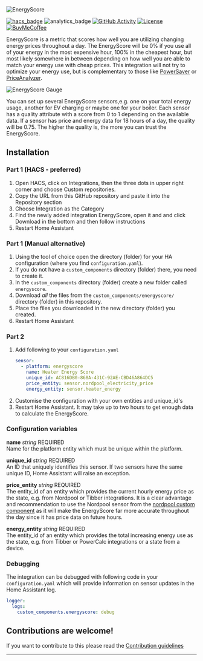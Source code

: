 <img src="https://raw.githubusercontent.com/knudsvik/EnergyScore/master/resources/logo.png" title="EnergyScore"/>

[![hacs_badge]](https://github.com/hacs/integration)
![analytics_badge]
[![GitHub Activity][commits-shield]][commits]
[![License][license-shield]](LICENSE)
[![BuyMeCoffee][buymecoffeebadge]][buymecoffee]


EnergyScore is a metric that scores how well you are utilizing changing energy prices throughout a day. The EnergyScore will be 0% if you use all of your energy in the most expensive hour, 100% in the cheapest hour, but most likely somewhere in between depending on how well you are able to match your energy use with cheap prices. This integration will not try to optimize your energy use, but is complementary to those like [PowerSaver](https://powersaver.no) or [PriceAnalyzer](https://github.com/erlendsellie/priceanalyzer).

<img src="https://raw.githubusercontent.com/knudsvik/EnergyScore/master/resources/energyScore_gauge.png" title="EnergyScore Gauge"/>

You can set up several EnergyScore sensors,e.g. one on your total energy usage, another for EV charging or maybe one for your boiler. Each sensor has a quality attribute with a score from 0 to 1 depending on the available data. If a sensor has price and energy data for 18 hours of a day, the quality will be 0.75. The higher the quality is, the more you can trust the EnergyScore.

## Installation

### Part 1 (HACS - preferred)

1. Open HACS, click on Integrations, then the three dots in upper right corner and choose Custom repositories.
2. Copy the URL from this GitHub repository and paste it into the Repository section
3. Choose Integration as the Category
4. Find the newly added integration EnergyScore, open it and and click Download in the bottom and then follow instructions
5. Restart Home Assistant

### Part 1 (Manual alternative)

1. Using the tool of choice open the directory (folder) for your HA configuration (where you find `configuration.yaml`).
2. If you do not have a `custom_components` directory (folder) there, you need to create it.
3. In the `custom_components` directory (folder) create a new folder called `energyscore`.
4. Download _all_ the files from the `custom_components/energyscore/` directory (folder) in this repository.
5. Place the files you downloaded in the new directory (folder) you created.
6. Restart Home Assistant

### Part 2

1. Add following to your `configuration.yaml`
    ```yaml
    sensor:
      - platform: energyscore
        name: Heater Energy Score
        unique_id: AC816DB0-868A-431C-92AE-CBD46A864DC5
        price_entity: sensor.nordpool_electricity_price
        energy_entity: sensor.heater_energy
    ```
2. Customise the configuration with your own entities and unique_id's
3. Restart Home Assistant. It may take up to two hours to get enough data to calculate the EnergyScore.

### Configuration variables

**name** *string* REQUIRED <br>
Name for the platform entity which must be unique within the platform.

**unique_id** *string* REQUIRED <br>
An ID that uniquely identifies this sensor. If two sensors have the same unique ID, Home Assistant will raise an exception.

**price_entity** *string* REQUIRED <br>
The entity_id of an entity which provides the current hourly energy price as the state, e.g. from Nordpool or Tibber integrations. It is a clear advantage and recommendation to use the Nordpool sensor from the [nordpool custom component](https://github.com/custom-components/nordpool) as it will make the EnergyScore far more accurate throughout the day since it has price data on future hours.

**energy_entity** *string* REQUIRED <br>
The entity_id of an entity which provides the total increasing energy use as the state, e.g. from Tibber or PowerCalc integrations or a state from a device.

### Debugging

The integration can be debugged with following code in your `configuration.yaml` which will provide information on sensor updates in the Home Assistant log.

```yaml
logger:
  logs:
    custom_components.energyscore: debug
```


## Contributions are welcome!

If you want to contribute to this please read the [Contribution guidelines](CONTRIBUTING.md)

***

[buymecoffee]: https://www.buymeacoffee.com/knudsvik
[buymecoffeebadge]: https://img.shields.io/badge/buy%20me%20a%20coffee-donate-yellow.svg?style=flat
[commits-shield]: https://img.shields.io/github/commit-activity/y/knudsvik/energyscore
[commits]: https://github.com/knudsvik/energyscore/commits/master
[hacs_badge]: https://img.shields.io/badge/HACS-Custom-41BDF5.svg
[license-shield]: https://img.shields.io/github/license/knudsvik/energyscore
[analytics_badge]: https://img.shields.io/badge/dynamic/json?color=41BDF5&logo=home-assistant&label=integration%20usage&suffix=%20installs&cacheSeconds=15600&url=https://analytics.home-assistant.io/custom_integrations.json&query=$.energyscore.total

